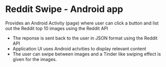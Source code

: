 # Reddit Swipe - Android app

Provides an Android Activity (page) where user can click a button and list out the Reddit top 10 images using the Reddit API


  - The reponse is sent back to the user in JSON format using the Reddit API
  - Application UI uses Android actvities to display relevant content
  - The user can swipe between images and a Tinder like swiping effect is given for the images.
  
  
